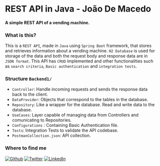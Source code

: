 # REST API in Java - João De Macedo
#### A simple REST API of a vending machine.

### What is this?

This is a `REST API`, made in `Java` using `Spring Boot` framework, that stores and retrieves information about a vending machine. `H2 Database` is used for storage of the data and both the request body and response data are in `JSON format`.
This API has `CRUD` implemented and other functionalities such as `search criteria`, `Basic authentication` and `integration tests`.

### Structure `Backend1/`

- `Controller`: Handle incoming requests and sends the response data back to the client.
- `DataProvider`: Objects that correspond to the tables in the database.
- `Repository`: Like a wrapper for the database. Read and write data to the database.
- `UseCases`: Layer capable of managing data from Controllers and comunicating to Repositories.
- `Configurations` : Containing Basic Authentication file.
- `Tests`: Integration Tests to validate the API codebase.
- `PostmanCollection.json`: API collection.

<h3>Where to find me</h3>
<p><a href="https://github.com/joaogdemacedo" target="_blank"><img alt="Github" src="https://img.shields.io/badge/GitHub-%2312100E.svg?&style=for-the-badge&logo=Github&logoColor=white" /></a> <a href="https://twitter.com/joaodemacedo134" target="_blank"><img alt="Twitter" src="https://img.shields.io/badge/twitter-%231DA1F2.svg?&style=for-the-badge&logo=twitter&logoColor=white" /></a> <a href="https://www.linkedin.com/in/joaodemacedo134" target="_blank"><img alt="LinkedIn" src="https://img.shields.io/badge/linkedin-%230077B5.svg?&style=for-the-badge&logo=linkedin&logoColor=white" /></a></p>
